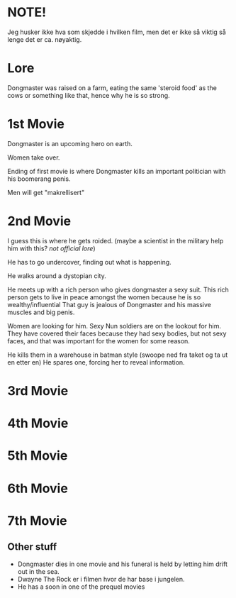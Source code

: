 # NOTE!

Jeg husker ikke hva som skjedde i hvilken film, men det er ikke så viktig så lenge det er ca. nøyaktig.

# Lore

Dongmaster was raised on a farm, eating the same 'steroid food' as the cows or something like that, hence why he is so strong.

# 1st Movie

Dongmaster is an upcoming hero on earth.

Women take over.

Ending of first movie is where Dongmaster kills an important politician with his boomerang penis.

Men will get "makrellisert"

# 2nd Movie

I guess this is where he gets roided.
(maybe a scientist in the military help him with this? *not official lore*)

He has to go undercover, finding out what is happening.

He walks around a dystopian city.

He meets up with a rich person who gives dongmaster a sexy suit.
This rich person gets to live in peace amongst the women because he is so wealthy/influential
That guy is jealous of Dongmaster and his massive muscles and big penis.

Women are looking for him.
Sexy Nun soldiers are on the lookout for him.
They have covered their faces because they had sexy bodies, but not sexy faces, and that was important for the women for some reason.

He kills them in a warehouse in batman style (swoope ned fra taket og ta ut en etter en)
He spares one, forcing her to reveal information.

# 3rd Movie


# 4th Movie


# 5th Movie


# 6th Movie


# 7th Movie


## Other stuff

- Dongmaster dies in one movie and his funeral is held by letting him drift out in the sea.
- Dwayne The Rock er i filmen hvor de har base i jungelen.
- He has a soon in one of the prequel movies
